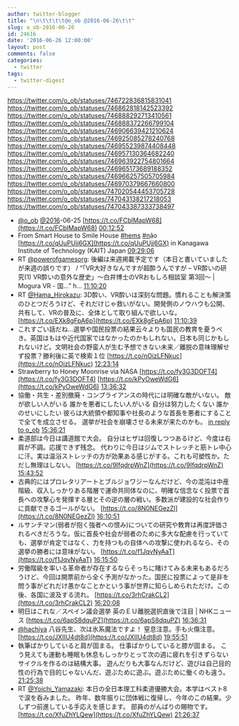 ```yaml
---
author: twitter-blogger
title: "\n\t\t\t\t@o_ob @2016-06-26\t\t"
slug: o_ob-2016-06-26
id: 24616
date: '2016-06-26 12:00:00'
layout: post
comments: false
categories:
  - twitter
tags:
  - twitter-digest
---
```


https://twitter.com/o_ob/statuses/746722836815831041 https://twitter.com/o_ob/statuses/746862818142523392 https://twitter.com/o_ob/statuses/746888292713410561 https://twitter.com/o_ob/statuses/746888372266799104 https://twitter.com/o_ob/statuses/746906639421210624 https://twitter.com/o_ob/statuses/746925085278240768 https://twitter.com/o_ob/statuses/746955239874408448 https://twitter.com/o_ob/statuses/746957130364682240 https://twitter.com/o_ob/statuses/746963922754801664 https://twitter.com/o_ob/statuses/746965173689188352 https://twitter.com/o_ob/statuses/746966257505705984 https://twitter.com/o_ob/statuses/746970379667660800 https://twitter.com/o_ob/statuses/747020544453705728 https://twitter.com/o_ob/statuses/747043138217218053 https://twitter.com/o_ob/statuses/747043387333738497  

*   [@o_ob](https://twitter.com/o_ob) [@2016](https://twitter.com/2016)-06-25 [https://t.co/FCblMapW68](https://t.co/FCblMapW68) [00:12:52](https://twitter.com/o_ob/statuses/746722836815831041)
*   From Smart House to Smile House [#hems](https://twitter.com/search?q=%23hems&src=hash) [#n](https://twitter.com/search?q=%23n&src=hash)ão [https://t.co/qUuPUjj6GX](https://t.co/qUuPUjj6GX) in Kanagawa Institute of Technology (KAIT) Japan [09:29:06](https://twitter.com/o_ob/statuses/746862818142523392)
*   RT [@powerofgamesorg](https://twitter.com/powerofgamesorg): 後編は来週掲載予定です（本日と書いていましたが来週の誤りです） / “「VR大好きなんですが超酔うんですが – VR酔いの研究(1) VR酔いの意外な歴史」～白井博士のVRおもしろ相談室 第3回～ | Mogura VR - 国…” h… [11:10:20](https://twitter.com/o_ob/statuses/746888292713410561)
*   RT [@Hama_Hirokazu](https://twitter.com/Hama_Hirokazu): 3D酔い、VR酔いは深刻な問題。慣れることも解決策のひとつだろうけど、それだけじゃ救いがない。開発側のノウハウも公開、共有して、VRの普及に、全体として取り組んで欲しいな。 [https://t.co/EXk8gFpA6p](https://t.co/EXk8gFpA6p) [11:10:39](https://twitter.com/o_ob/statuses/746888372266799104)
*   これすごい話だね…選挙や国民投票の結果云々よりも国民の教育を憂うべき。英国はもはや近代国家ではなかったのかもしれない。日本も同じかもしれないけど。文明社会の野蛮人が生む予想できない未来／離脱の意味理解せず投票？勝利後に英で検索１位 [https://t.co/nOizLFNkuc](https://t.co/nOizLFNkuc) [12:23:14](https://twitter.com/o_ob/statuses/746906639421210624)
*   Strawberry to Honey Moonrise via NASA [https://t.co/fy3G3DOFT4](https://t.co/fy3G3DOFT4) [https://t.co/kPyOweWdG6](https://t.co/kPyOweWdG6) [13:36:32](https://twitter.com/o_ob/statuses/746925085278240768)
*   協働・共生・差別撤廃・コンプライアンスの時代には明確な敵がいない。 敵が欲しい人がいる 誰かを悪者にしたい人がいる 自分は努力したくない 誰かのせいにしたい 彼らは大統領や都知事や社長のような首長を悪者にすることで全てを成立させる。 選挙が社会を崩壊させる未来が来たのかも。 [in reply to o_ob](https://twitter.com/o_ob/statuses/746906639421210624) [15:36:21](https://twitter.com/o_ob/statuses/746955239874408448)
*   柔道部は今日は講道館で大会。 自分はヒザは回復しつつあるけど、今度は右肩が不調。応援できず残念。 代わりに今日はジムでストレッチと筋トレ中心に汗。実は温浴ストレッチの方が効果ある感じがする。これも可塑性か。ただし無理はしない。 [https://t.co/9IfqdrpWnZ](https://t.co/9IfqdrpWnZ) [15:43:52](https://twitter.com/o_ob/statuses/746957130364682240)
*   古典的にはプロレタリアートとブルジョワジーなんだけど、今の混沌は中産階級、収入しっかりある階層で運命共同体なのに、明確な信念なく投票で首長への攻撃心を発揮する層とその逆の層の戦い。多数派が建設的な社会作りに貢献できるゴールがない。 [https://t.co/8N0NEGezZl](https://t.co/8N0NEGezZl) [16:10:51](https://twitter.com/o_ob/statuses/746963922754801664)
*   ルサンチマン(弱者が抱く強者への恨み)についての研究や教育は再度評価されるべきだろうな。仮に首長や社会が弱者のために多大な配慮を行っていても、選挙が肯定ではなく、力を持つもの自体への攻撃に使われるなら、その選挙の勝者には意味がない。 [https://t.co/f1JqvNyAaT](https://t.co/f1JqvNyAaT) [16:15:50](https://twitter.com/o_ob/statuses/746965173689188352)
*   労働階級を率いる革命者が存在するならそっちに賭けてみる未来もあるだろうけど、今回は開票前から全く予測がなかった。国民に投票によって是非を問う事がどれだけ愚かなことかという事が世界に知らしめられただけ。この後、各国に波及する流れ。 [https://t.co/3rhCrakCL2](https://t.co/3rhCrakCL2) [16:20:08](https://twitter.com/o_ob/statuses/746966257505705984)
*   明日はこれな／スペイン議会選挙 英のＥＵ離脱選択直後で注目 | NHKニュース [https://t.co/6apS8dquPZ](https://t.co/6apS8dquPZ) [16:36:31](https://twitter.com/o_ob/statuses/746970379667660800)
*   [@hachiya](https://twitter.com/hachiya) 八谷先生、次は氷系魔法ですよ！ 窒息注意。手も火傷注意。 [https://t.co/JXIIU4dt8d](https://t.co/JXIIU4dt8d) [19:55:51](https://twitter.com/o_ob/statuses/747020544453705728)
*   執筆ばかりしていると肩が固まる。 仕事ばかりしていると膝が固まる。 こう見えても運動も睡眠も休息もしっかりとって次の週に疲れを引きずらないサイクルを作るのは結構大事。 遊んだりも大事なんだけど、遊びは自己目的性の行為で目的じゃないんだ、遊ぶために遊ぶ。遊ぶために働くのも違う。 [21:25:38](https://twitter.com/o_ob/statuses/747043138217218053)
*   RT [@Yoichi_Yamazaki](https://twitter.com/Yoichi_Yamazaki): 本日の全日本理工科柔道優勝大会。本学はベスト8で涙を呑みました。 昨年、数年振りに団体戦に復帰し、今年のこの結果。少しずつ前進している手応えを感じます。 部員のがんばりの賜物です。 [https://t.co/XfuZhYLQew](https://t.co/XfuZhYLQew) [21:26:37](https://twitter.com/o_ob/statuses/747043387333738497)